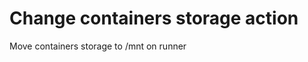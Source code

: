 Change containers storage action
================================

Move containers storage to /mnt on runner
